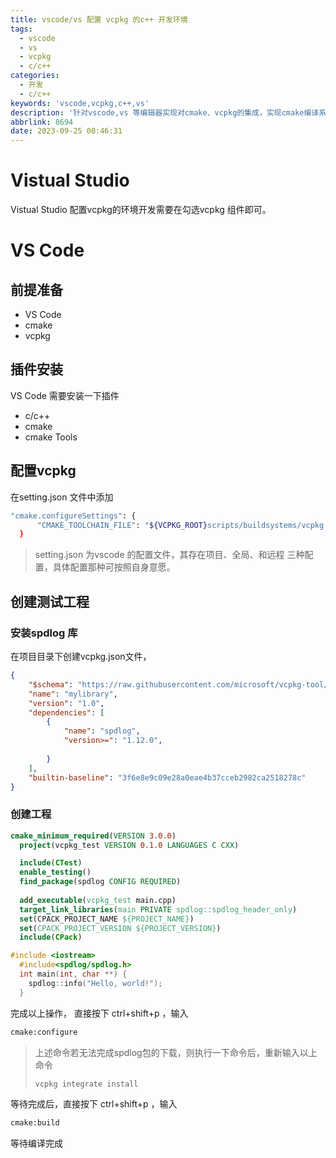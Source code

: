 ```yaml
---
title: vscode/vs 配置 vcpkg 的c++ 开发环境
tags:
  - vscode
  - vs
  - vcpkg
  - c/c++
categories:
  - 开发
  - c/c++
keywords: 'vscode,vcpkg,c++,vs'
description: '针对vscode,vs 等编辑器实现对cmake、vcpkg的集成，实现cmake编译系统的一键下载第三方依赖包、编译。'
abbrlink: 8694
date: 2023-09-25 00:46:31
---
```

# Vistual Studio

Vistual Studio 配置vcpkg的环境开发需要在勾选vcpkg 组件即可。

<!--more -->

# VS Code

## 前提准备

- VS Code
- cmake
- vcpkg

## 插件安装

VS Code  需要安装一下插件

- c/c++
- cmake
- cmake Tools

## 配置vcpkg

在setting.json 文件中添加

```bash
"cmake.configureSettings": {
      "CMAKE_TOOLCHAIN_FILE": "${VCPKG_ROOT}scripts/buildsystems/vcpkg.cmake"
  }
```

> setting.json 为vscode 的配置文件，其存在项目、全局、和远程 三种配置，具体配置那种可按照自身意愿。

## 创建测试工程

### 安装spdlog 库
在项目目录下创建vcpkg.json文件，

```json
{
    "$schema": "https://raw.githubusercontent.com/microsoft/vcpkg-tool/main/docs/vcpkg.schema.json",
    "name": "mylibrary",
    "version": "1.0",
    "dependencies": [
        {
            "name": "spdlog",
            "version>=": "1.12.0",
            
        }
    ],
    "builtin-baseline": "3f6e8e9c09e28a0eae4b37cceb2982ca2518278c"
}
```


### 创建工程

```cmake
cmake_minimum_required(VERSION 3.0.0)
  project(vcpkg_test VERSION 0.1.0 LANGUAGES C CXX)

  include(CTest)
  enable_testing()
  find_package(spdlog CONFIG REQUIRED)
      
  add_executable(vcpkg_test main.cpp)
  target_link_libraries(main PRIVATE spdlog::spdlog_header_only)
  set(CPACK_PROJECT_NAME ${PROJECT_NAME})
  set(CPACK_PROJECT_VERSION ${PROJECT_VERSION})
  include(CPack)
```

```c++
#include <iostream>
  #include<spdlog/spdlog.h>
  int main(int, char **) {
    spdlog::info("Hello, world!");
  }
```

完成以上操作， 直接按下 ctrl+shift+p ，输入

```bash
cmake:configure
```
> 上述命令若无法完成spdlog包的下载，则执行一下命令后，重新输入以上命令
> ```bash
> vcpkg integrate install
> ```
等待完成后，直接按下 ctrl+shift+p ，输入

```bash
cmake:build
```

等待编译完成

